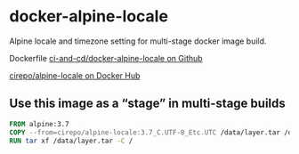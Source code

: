 # docker-alpine-locale

Alpine locale and timezone setting for multi-stage docker image build.

Dockerfile [ci-and-cd/docker-alpine-locale on Github](https://github.com/ci-and-cd/docker-alpine-locale)

[cirepo/alpine-locale on Docker Hub](https://hub.docker.com/r/cirepo/alpine-locale/)

## Use this image as a “stage” in multi-stage builds

```dockerfile
FROM alpine:3.7
COPY --from=cirepo/alpine-locale:3.7_C.UTF-8_Etc.UTC /data/layer.tar /data/layer.tar
RUN tar xf /data/layer.tar -C /
```
